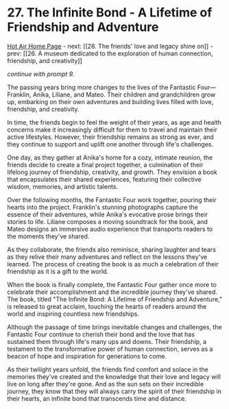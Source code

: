 # 27. The Infinite Bond - A Lifetime of Friendship and Adventure

[Hot Air Home Page](https://hotair.peterkaminski.wiki/) - next: [[28. The friends' love and legacy shine on]] - prev: [[26. A museum dedicated to the exploration of human connection, friendship, and creativity]]

_continue with prompt 9._

The passing years bring more changes to the lives of the Fantastic Four—Franklin, Anika, Liliane, and Mateo. Their children and grandchildren grow up, embarking on their own adventures and building lives filled with love, friendship, and creativity.

In time, the friends begin to feel the weight of their years, as age and health concerns make it increasingly difficult for them to travel and maintain their active lifestyles. However, their friendship remains as strong as ever, and they continue to support and uplift one another through life's challenges.

One day, as they gather at Anika's home for a cozy, intimate reunion, the friends decide to create a final project together, a culmination of their lifelong journey of friendship, creativity, and growth. They envision a book that encapsulates their shared experiences, featuring their collective wisdom, memories, and artistic talents.

Over the following months, the Fantastic Four work together, pouring their hearts into the project. Franklin's stunning photographs capture the essence of their adventures, while Anika's evocative prose brings their stories to life. Liliane composes a moving soundtrack for the book, and Mateo designs an immersive audio experience that transports readers to the moments they've shared.

As they collaborate, the friends also reminisce, sharing laughter and tears as they relive their many adventures and reflect on the lessons they've learned. The process of creating the book is as much a celebration of their friendship as it is a gift to the world.

When the book is finally complete, the Fantastic Four gather once more to celebrate their accomplishment and the incredible journey they've shared. The book, titled "The Infinite Bond: A Lifetime of Friendship and Adventure," is released to great acclaim, touching the hearts of readers around the world and inspiring countless new friendships.

Although the passage of time brings inevitable changes and challenges, the Fantastic Four continue to cherish their bond and the love that has sustained them through life's many ups and downs. Their friendship, a testament to the transformative power of human connection, serves as a beacon of hope and inspiration for generations to come.

As their twilight years unfold, the friends find comfort and solace in the memories they've created and the knowledge that their love and legacy will live on long after they're gone. And as the sun sets on their incredible journey, they know that they will always carry the spirit of their friendship in their hearts, an infinite bond that transcends time and distance.


